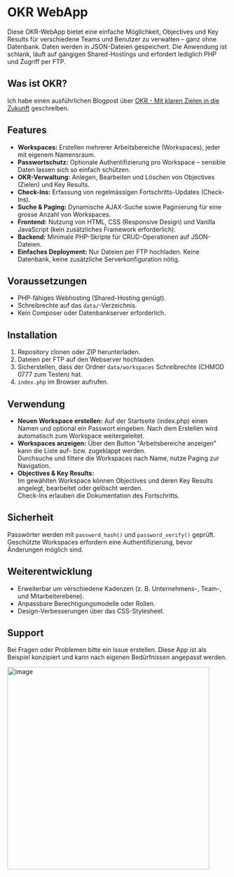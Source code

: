 # OKR WebApp

Diese OKR-WebApp bietet eine einfache Möglichkeit, Objectives und Key Results für verschiedene Teams und Benutzer zu verwalten – ganz ohne Datenbank. Daten werden in JSON-Dateien gespeichert. Die Anwendung ist schlank, läuft auf gängigen Shared-Hostings und erfordert lediglich PHP und Zugriff per FTP.

## Was ist OKR?
Ich habe einen ausführlichen Blogpost über [OKR - Mit klaren Zielen in die Zukunft](https://www.rueetschli.net/p/okr-webapp-mit-klaren-zielen-in-die) geschreiben. 

## Features

- **Workspaces:** Erstellen mehrerer Arbeitsbereiche (Workspaces), jeder mit eigenem Namensraum.
- **Passwortschutz:** Optionale Authentifizierung pro Workspace – sensible Daten lassen sich so einfach schützen.
- **OKR-Verwaltung:** Anlegen, Bearbeiten und Löschen von Objectives (Zielen) und Key Results.
- **Check-Ins:** Erfassung von regelmässigen Fortschritts-Updates (Check-Ins).
- **Suche & Paging:** Dynamische AJAX-Suche sowie Paginierung für eine grosse Anzahl von Workspaces.
- **Frontend:** Nutzung von HTML, CSS (Responsive Design) und Vanilla JavaScript (kein zusätzliches Framework erforderlich).
- **Backend:** Minimale PHP-Skripte für CRUD-Operationen auf JSON-Dateien.
- **Einfaches Deployment:** Nur Dateien per FTP hochladen. Keine Datenbank, keine zusätzliche Serverkonfiguration nötig.

## Voraussetzungen

- PHP-fähiges Webhosting (Shared-Hosting genügt).
- Schreibrechte auf das `data/`-Verzeichnis.
- Kein Composer oder Datenbankserver erforderlich.

## Installation

1. Repository clonen oder ZIP herunterladen.
2. Dateien per FTP auf den Webserver hochladen.
3. Sicherstellen, dass der Ordner `data/workspaces` Schreibrechte (CHMOD 0777 zum Testen) hat.
4. `index.php` im Browser aufrufen.

## Verwendung

- **Neuen Workspace erstellen:** Auf der Startseite (index.php) einen Namen und optional ein Passwort eingeben. Nach dem Erstellen wird automatisch zum Workspace weitergeleitet.
- **Workspaces anzeigen:** Über den Button "Arbeitsbereiche anzeigen" kann die Liste auf- bzw. zugeklappt werden.  
  Durchsuche und filtere die Workspaces nach Name, nutze Paging zur Navigation.
- **Objectives & Key Results:**  
  Im gewählten Workspace können Objectives und deren Key Results angelegt, bearbeitet oder gelöscht werden.  
  Check-Ins erlauben die Dokumentation des Fortschritts.
  
## Sicherheit

Passwörter werden mit `password_hash()` und `password_verify()` geprüft. Geschützte Workspaces erfordern eine Authentifizierung, bevor Änderungen möglich sind.

## Weiterentwicklung

- Erweiterbar um verschiedene Kadenzen (z. B. Unternehmens-, Team-, und Mitarbeiterebene).
- Anpassbare Berechtigungsmodelle oder Rollen.
- Design-Verbesserungen über das CSS-Stylesheet.


## Support

Bei Fragen oder Problemen bitte ein Issue erstellen. Diese App ist als Beispiel konzipiert und kann nach eigenen Bedürfnissen angepasst werden.


<img width="461" alt="image" src="https://github.com/user-attachments/assets/fb4fda74-0426-476c-8432-e6e5b361047b" />
